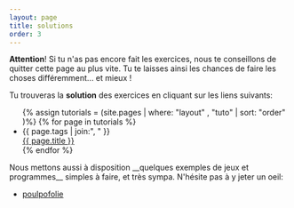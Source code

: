 ```yaml
---
layout: page
title: solutions
order: 3
---
```


<p class="message">
  <strong>Attention</strong>! Si tu n'as pas encore fait les exercices, nous te conseillons de quitter cette page au plus vite.
  Tu te laisses ainsi les chances de faire les choses différemment... et mieux !
</p>

Tu trouveras la __solution__ des exercices en cliquant sur les liens suivants:

<ul class="tutos-list">
    {% assign tutorials = (site.pages | where: "layout" , "tuto" | sort: "order" )%}
    {% for page in tutorials %}
      <li>
        <div class="tuto-meta">{{ page.tags | join:", " }}</div>
        <div class="tuto-title">
          <a class="tuto-link" href="{{ page.solution }}">{{ page.title }}</a>
        </div>
      </li>
    {% endfor %}
  </ul>
Nous mettons aussi à disposition __quelques exemples de jeux et programmes__ simples à faire, et très sympa. N'hésite pas à y jeter un oeil:

<ul class="tutos-list">
      <li>
        <div class="tuto-title">
          <a class="tuto-link" href="https://scratch.mit.edu/projects/110392842/">poulpofolie</a>
        </div>
      </li>
  </ul>
